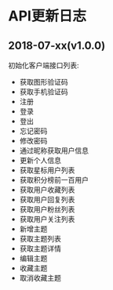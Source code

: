 # API更新日志

## 2018-07-xx(v1.0.0)

初始化客户端接口列表:

  - 获取图形验证码
  - 获取手机验证码
  - 注册
  - 登录
  - 登出
  - 忘记密码
  - 修改密码
  - 通过昵称获取用户信息
  - 更新个人信息
  - 获取星标用户列表
  - 获取积分榜前一百用户
  - 获取用户收藏列表
  - 获取用户回复列表
  - 获取用户粉丝列表
  - 获取用户关注列表
  - 新增主题
  - 获取主题列表
  - 获取主题详情
  - 编辑主题
  - 收藏主题
  - 取消收藏主题
  
